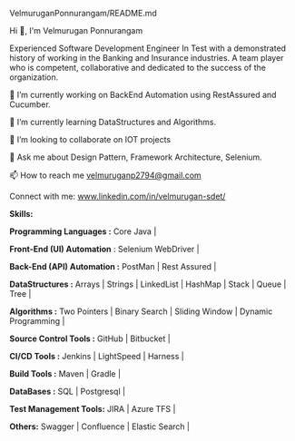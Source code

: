VelmuruganPonnurangam/README.md

Hi 👋, I'm Velmurugan Ponnurangam

Experienced Software Development Engineer In Test with a demonstrated history of working in the Banking and Insurance industries.
A team player who is competent, collaborative and dedicated to the success of the organization.

🔭 I’m currently working on BackEnd Automation using RestAssured and Cucumber.

🌱 I’m currently learning DataStructures and Algorithms.

👯 I’m looking to collaborate on IOT projects

💬 Ask me about Design Pattern, Framework Architecture, Selenium.

📫 How to reach me velmuruganp2794@gmail.com

Connect with me:
www.linkedin.com/in/velmurugan-sdet/

**Skills:**

**Programming Languages :**
Core Java |

**Front-End (UI) Automation** :
Selenium WebDriver |

**Back-End (API) Automation :**
PostMan | Rest Assured |

**DataStructures :**
Arrays | Strings | LinkedList | HashMap | Stack | Queue | Tree |

**Algorithms :**
Two Pointers | Binary Search | Sliding Window | Dynamic Programming |

**Source Control Tools :**
GitHub | Bitbucket |

**CI/CD Tools :**
Jenkins | LightSpeed | Harness |

**Build Tools :**
Maven | Gradle |

**DataBases :**
SQL | Postgresql |

**Test Management Tools:**
JIRA | Azure TFS |

**Others:**
Swagger | Confluence | Elastic Search |
